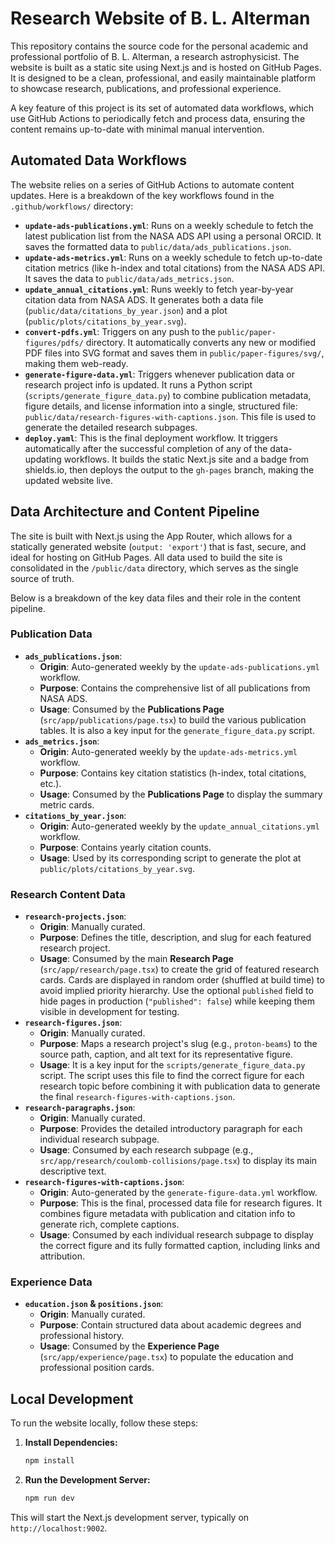 # Research Website of B. L. Alterman

This repository contains the source code for the personal academic and professional portfolio of B. L. Alterman, a research astrophysicist. The website is built as a static site using Next.js and is hosted on GitHub Pages. It is designed to be a clean, professional, and easily maintainable platform to showcase research, publications, and professional experience.

A key feature of this project is its set of automated data workflows, which use GitHub Actions to periodically fetch and process data, ensuring the content remains up-to-date with minimal manual intervention.

## Automated Data Workflows

The website relies on a series of GitHub Actions to automate content updates. Here is a breakdown of the key workflows found in the `.github/workflows/` directory:

-   **`update-ads-publications.yml`**: Runs on a weekly schedule to fetch the latest publication list from the NASA ADS API using a personal ORCID. It saves the formatted data to `public/data/ads_publications.json`.
-   **`update-ads-metrics.yml`**: Runs on a weekly schedule to fetch up-to-date citation metrics (like h-index and total citations) from the NASA ADS API. It saves the data to `public/data/ads_metrics.json`.
-   **`update_annual_citations.yml`**: Runs weekly to fetch year-by-year citation data from NASA ADS. It generates both a data file (`public/data/citations_by_year.json`) and a plot (`public/plots/citations_by_year.svg`).
-   **`convert-pdfs.yml`**: Triggers on any push to the `public/paper-figures/pdfs/` directory. It automatically converts any new or modified PDF files into SVG format and saves them in `public/paper-figures/svg/`, making them web-ready.
-   **`generate-figure-data.yml`**: Triggers whenever publication data or research project info is updated. It runs a Python script (`scripts/generate_figure_data.py`) to combine publication metadata, figure details, and license information into a single, structured file: `public/data/research-figures-with-captions.json`. This file is used to generate the detailed research subpages.
-   **`deploy.yaml`**: This is the final deployment workflow. It triggers automatically after the successful completion of any of the data-updating workflows. It builds the static Next.js site and a badge from shields.io, then deploys the output to the `gh-pages` branch, making the updated website live.

## Data Architecture and Content Pipeline

The site is built with Next.js using the App Router, which allows for a statically generated website (`output: 'export'`) that is fast, secure, and ideal for hosting on GitHub Pages. All data used to build the site is consolidated in the `/public/data` directory, which serves as the single source of truth.

Below is a breakdown of the key data files and their role in the content pipeline.

### Publication Data

-   **`ads_publications.json`**:
    -   **Origin**: Auto-generated weekly by the `update-ads-publications.yml` workflow.
    -   **Purpose**: Contains the comprehensive list of all publications from NASA ADS.
    -   **Usage**: Consumed by the **Publications Page** (`src/app/publications/page.tsx`) to build the various publication tables. It is also a key input for the `generate_figure_data.py` script.
-   **`ads_metrics.json`**:
    -   **Origin**: Auto-generated weekly by the `update-ads-metrics.yml` workflow.
    -   **Purpose**: Contains key citation statistics (h-index, total citations, etc.).
    -   **Usage**: Consumed by the **Publications Page** to display the summary metric cards.
-   **`citations_by_year.json`**:
    -   **Origin**: Auto-generated weekly by the `update_annual_citations.yml` workflow.
    -   **Purpose**: Contains yearly citation counts.
    -   **Usage**: Used by its corresponding script to generate the plot at `public/plots/citations_by_year.svg`.

### Research Content Data

-   **`research-projects.json`**:
    -   **Origin**: Manually curated.
    -   **Purpose**: Defines the title, description, and slug for each featured research project.
    -   **Usage**: Consumed by the main **Research Page** (`src/app/research/page.tsx`) to create the grid of featured research cards. Cards are displayed in random order (shuffled at build time) to avoid implied priority hierarchy. Use the optional `published` field to hide pages in production (`"published": false`) while keeping them visible in development for testing.
-   **`research-figures.json`**:
    -   **Origin**: Manually curated.
    -   **Purpose**: Maps a research project's slug (e.g., `proton-beams`) to the source path, caption, and alt text for its representative figure.
    -   **Usage**: It is a key input for the `scripts/generate_figure_data.py` script. The script uses this file to find the correct figure for each research topic before combining it with publication data to generate the final `research-figures-with-captions.json`.
-   **`research-paragraphs.json`**:
    -   **Origin**: Manually curated.
    -   **Purpose**: Provides the detailed introductory paragraph for each individual research subpage.
    -   **Usage**: Consumed by each research subpage (e.g., `src/app/research/coulomb-collisions/page.tsx`) to display its main descriptive text.
-   **`research-figures-with-captions.json`**:
    -   **Origin**: Auto-generated by the `generate-figure-data.yml` workflow.
    -   **Purpose**: This is the final, processed data file for research figures. It combines figure metadata with publication and citation info to generate rich, complete captions.
    -   **Usage**: Consumed by each individual research subpage to display the correct figure and its fully formatted caption, including links and attribution.

### Experience Data

-   **`education.json` & `positions.json`**:
    -   **Origin**: Manually curated.
    -   **Purpose**: Contain structured data about academic degrees and professional history.
    -   **Usage**: Consumed by the **Experience Page** (`src/app/experience/page.tsx`) to populate the education and professional position cards.


## Local Development

To run the website locally, follow these steps:

1.  **Install Dependencies:**
    ```bash
    npm install
    ```

2.  **Run the Development Server:**
    ```bash
    npm run dev
    ```

This will start the Next.js development server, typically on `http://localhost:9002`.
